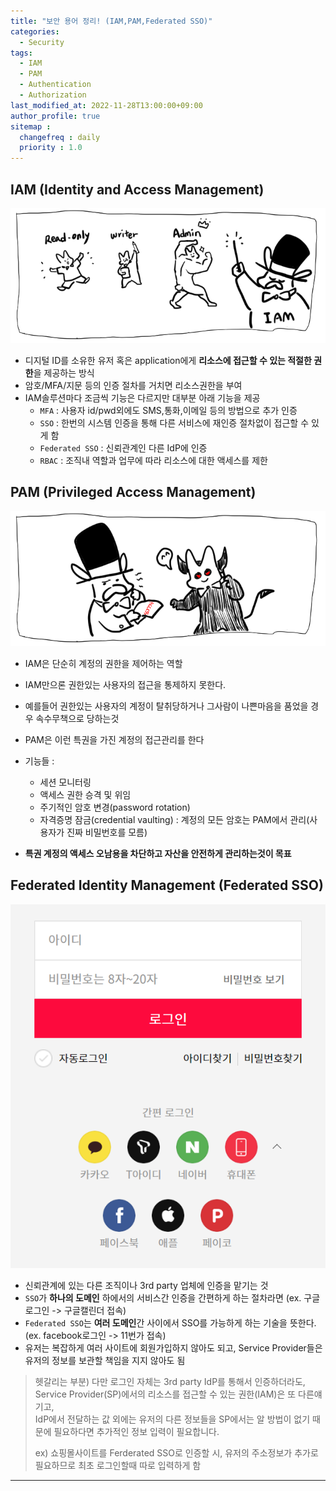 ```yaml
---
title: "보안 용어 정리! (IAM,PAM,Federated SSO)"
categories: 
  - Security
tags:
  - IAM
  - PAM
  - Authentication
  - Authorization
last_modified_at: 2022-11-28T13:00:00+09:00
author_profile: true
sitemap :
  changefreq : daily
  priority : 1.0
---
```


## IAM (Identity and Access Management)
![](https://raw.githubusercontent.com/GRuuuuu/hololy-img-repo/main/2022/2022-11-28-security-terms/1.png)  
- 디지털 ID를 소유한 유저 혹은 application에게 **리소스에 접근할 수 있는 적절한 권한**을 제공하는 방식
- 암호/MFA/지문 등의 인증 절차를 거치면 리소스권한을 부여
- IAM솔루션마다 조금씩 기능은 다르지만 대부분 아래 기능을 제공
    - `MFA` : 사용자 id/pwd외에도 SMS,통화,이메일 등의 방법으로 추가 인증
    - `SSO` : 한번의 시스템 인증을 통해 다른 서비스에 재인증 절차없이 접근할 수 있게 함
	- `Federated SSO` : 신뢰관계인 다른 IdP에 인증
    - `RBAC` : 조직내 역할과 업무에 따라 리소스에 대한 액세스를 제한


## PAM (Privileged Access Management)

![](https://raw.githubusercontent.com/GRuuuuu/hololy-img-repo/main/2022/2022-11-28-security-terms/2.png)  
- IAM은 단순히 계정의 권한을 제어하는 역할
- IAM만으론 권한있는 사용자의 접근을 통제하지 못한다. 
- 예를들어 권한있는 사용자의 계정이 탈취당하거나 그사람이 나쁜마음을 품었을 경우 속수무책으로 당하는것


- PAM은 이런 특권을 가진 계정의 접근관리를 한다
- 기능들 :
    - 세션 모니터링
    - 액세스 권한 승격 및 위임
    - 주기적인 암호 변경(password rotation)
    - 자격증명 잠금(credential vaulting) : 계정의 모든 암호는 PAM에서 관리(사용자가 진짜 비밀번호를 모름)
- **특권 계정의 액세스 오남용을 차단하고 자산을 안전하게 관리하는것이 목표**

## Federated Identity Management (Federated SSO)
![](https://raw.githubusercontent.com/GRuuuuu/hololy-img-repo/main/2022/2022-11-28-security-terms/33.png)  

- 신뢰관계에 있는 다른 조직이나 3rd party 업체에 인증을 맡기는 것
- `SSO`가 **하나의 도메인** 하에서의 서비스간 인증을 간편하게 하는 절차라면 (ex. 구글로그인 -> 구글캘린더 접속)
- `Federated SSO`는 **여러 도메인**간 사이에서 SSO를 가능하게 하는 기술을 뜻한다. (ex. facebook로그인 -> 11번가 접속)
- 유저는 복잡하게 여러 사이트에 회원가입하지 않아도 되고, Service Provider들은 유저의 정보를 보관할 책임을 지지 않아도 됨

>헷갈리는 부분) 다만 로그인 자체는 3rd party IdP를 통해서 인증하더라도, Service Provider(SP)에서의 리소스를 접근할 수 있는 권한(IAM)은 또 다른얘기고,  
>IdP에서 전달하는 값 외에는 유저의 다른 정보들을 SP에서는 알 방법이 없기 때문에 필요하다면 추가적인 정보 입력이 필요합니다.  
>
> ex) 쇼핑몰사이트를 Ferderated SSO로 인증할 시, 유저의 주소정보가 추가로 필요하므로 최초 로그인할때 따로 입력하게 함

----
